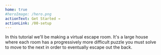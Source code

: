 ```yaml
---
home: true
#heroImage: /hero.png
actionText: Get Started →
actionLink: /00-setup
---
```


<p>In this tutorial we'll be making a virtual escape room. It's a large house where each room has a progressively more difficult puzzle you must solve to move to the next in order to eventually escape out the back.</p>
